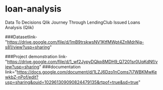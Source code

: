 # loan-analysis
Data To Decisions Qlik Journey Through LendingClub Issued Loans Analysis (Qlik)

###Datasetlink-"https://drive.google.com/file/d/1mB9trskwsNV1KtfMWpt4ZnMdrNja-s81/view?usp=sharing"

###Project demonstration link-"https://drive.google.com/file/d/1_wf2JypyDQkp8MDH9_Q7201sr0UqKdNf/view?usp=sharing"
###documentation link="https://docs.google.com/document/d/1LZJ6Dzo1nComs7i7WBKMwKewkbZ-nPof/edit?usp=sharing&ouid=102961309090824479135&rtpof=true&sd=true"
